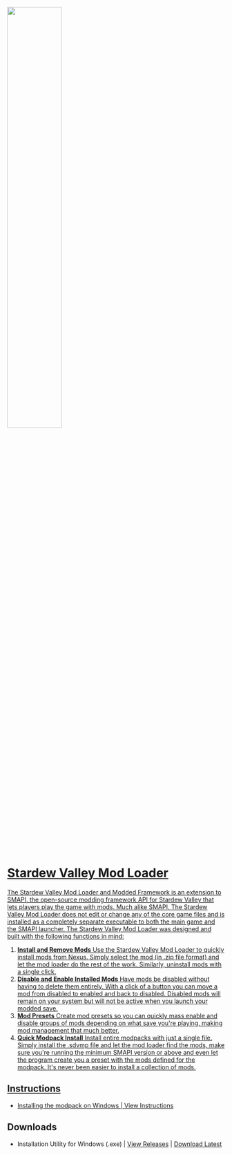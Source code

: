 <a href="#"><img height="50%" src="https://github.com/RyanWalpoleEnterprises/Stardew-Valley/blob/220203/web/SDVML_Logo.png?raw=true">


# Stardew Valley Mod Loader
The Stardew Valley Mod Loader and Modded Framework is an extension to SMAPI, the open-source modding framework API for Stardew Valley that lets players play the game with mods. Much alike SMAPI, The Stardew Valley Mod Loader does not edit or change any of the core game files and is installed as a completely separate executable to both the main game and the SMAPI launcher. The Stardew Valley Mod Loader was designed and built with the following functions in mind:

1. <b>Install and Remove Mods</b>
Use the Stardew Valley Mod Loader to quickly install mods from Nexus. Simply select the mod (in .zip file format) and let the mod loader do the rest of the work. Similarly, uninstall mods with a single click.
2. <b>Disable and Enable Installed Mods</b>
Have mods be disabled without having to delete them entirely. With a click of a button you can move a mod from disabled to enabled and back to disabled. Disabled mods will remain on your system but will not be active when you launch your modded save.
3. <b>Mod Presets</b>
Create mod presets so you can quickly mass enable and disable groups of mods depending on what save you're playing, making mod management that much better.
4. <b>Quick Modpack Install</b>
Install entire modpacks with just a single file. Simply install the .sdvmp file and let the mod loader find the mods, make sure you're running the minimum SMAPI version or above and even let the program create you a preset with the mods defined for the modpack. It's never been easier to install a collection of mods.

## Instructions
- Installing the modpack on Windows           |     [View Instructions](https://youtu.be/ymkOxp0Lk7c)

## Downloads
- Installation Utility for Windows (.exe)     |     [View Releases](https://github.com/RyanWalpoleEnterprises/Stardew-Valley/releases) | [Download Latest](https://github.com/RyanWalpoleEnterprises/Stardew-Valley/releases/download/v220201/stardewmodded220201.exe)
